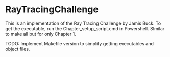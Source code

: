 # RayTracingChallenge

This is an implementation of the Ray Tracing Challenge by Jamis Buck. 
To get the executable, run the Chapter_setup_script.cmd in Powershell. SImilar to make all but for only Chapter 1. 
 
 TODO: Implement Makefile version to simplify getting executables and object files.
